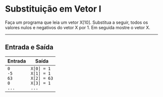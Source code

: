 # Substituição em Vetor I

Faça um programa que leia um vetor X[10]. Substitua a seguir, todos os valores nulos e negativos do vetor X por 1. Em seguida mostre o vetor X.

---

## Entrada e Saída

| Entrada                             | Saída                                                          |
| ----------------------------------- | -------------------------------------------------------------- |
| `0`<br>`-5`<br>`63`<br>`0`<br>`...` | `X[0] = 1`<br>`X[1] = 1`<br>`X[2] = 63`<br>`X[3] = 1`<br>`...` |
